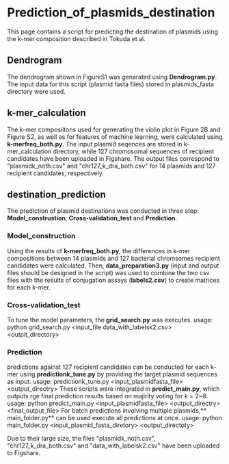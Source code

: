 # Prediction_of_plasmids_destination

This page contains a script for predicting the destination of plasmids using the k-mer composition described in Tokuda et al.

## **Dendrogram**

The dendrogram shown in FigureS1 was genarated using **Dendrogram.py**.
The input data for this script (plasmid fasta files) stored in plasmids_fasta directory were used. 

## **k-mer_calculation**

The k-mer composiitons used for generating the violin plot in Figure 2B and Figure S2, as well as for features of machine learning, were calculated using **k-merfreq_both.py**. 
The input plasmid seqences are stored in k-mer_calculation directory, while 127 chromosomal sequences of recipient candidates have been uploaded in Figshare.
The output files correspond to "plasmidk_noth.csv" and "chr127_k_dra_both.csv" for 14 plasmids and 127 recipient candidates, respectively. 

## **destination_prediction**

The prediction of plasmid destinations was conducted in three step: **Model_construstion**, **Cross-validation_test** and **Prediction**. 

### Model_construction
Using the results of **k-merfreq_both.py**, the differences in k-mer compositions between 14 plasmids and 127 bacterial chromsomes recipient candidates were calculated. Then, **data_preparation3.py** (input and output files should be designed in the script) was used to combine the two csv files with the results of conjugation assays (**labels2.csv**) to create matrices for each k-mer. 

### Cross-validation_test
To tune the model parameters, the **grid_search.py** was executes. 
usage: python grid_search.py <input_file data_with_labelsk2.csv> <outpit_directory> 

### Prediction
predictions against 127 recipient candidates can be conducted for each k-mer using **predictionk_tune.py** by providing the target plasmid sequences as input.
usage: predictionk_tune.py <input_plasmidfasta_file> <output_directry>
These scripts were integrated in **predict_main.py**, which outputs rge final prediction results based on majirity voting for k = 2~8.
usage: python predict_main.py <input_plasmidfasta_file> <output_directry> <final_output_file>
For batch predictions involving multiple plasmids,** main_folder.py** can be used execute all predictions at once.
usage: python main_folder.py <input_plasmid_fasta_diretory> <output_directoty>

Due to their large size, the files "plasmidk_noth.csv", "chr127_k_dra_both.csv" and "data_with_labelsk2.csv" have been uploaded to Figshare. 


